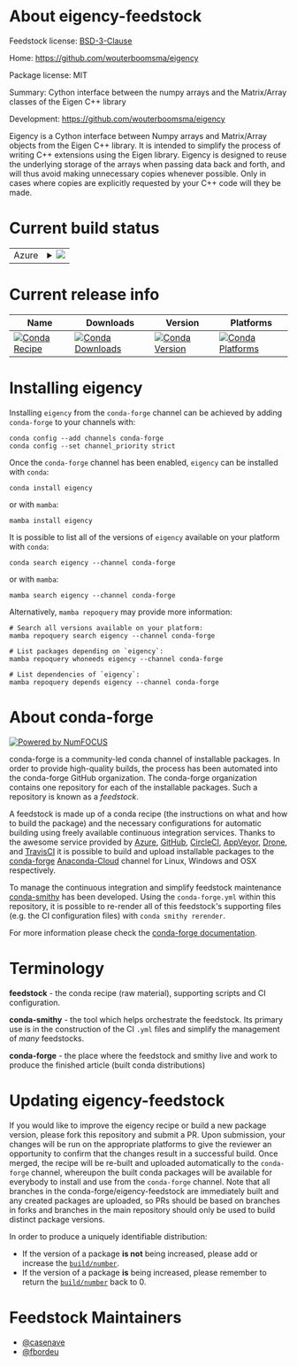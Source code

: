 About eigency-feedstock
=======================

Feedstock license: [BSD-3-Clause](https://github.com/conda-forge/eigency-feedstock/blob/main/LICENSE.txt)

Home: https://github.com/wouterboomsma/eigency

Package license: MIT

Summary: Cython interface between the numpy arrays and the Matrix/Array classes of the Eigen C++ library

Development: https://github.com/wouterboomsma/eigency

Eigency is a Cython interface between Numpy arrays and Matrix/Array
objects from the Eigen C++ library. It is intended to simplify the
process of writing C++ extensions using the Eigen library. Eigency is
designed to reuse the underlying storage of the arrays when passing data
back and forth, and will thus avoid making unnecessary copies whenever
possible. Only in cases where copies are explicitly requested by your
C++ code will they be made.


Current build status
====================


<table>
    
  <tr>
    <td>Azure</td>
    <td>
      <details>
        <summary>
          <a href="https://dev.azure.com/conda-forge/feedstock-builds/_build/latest?definitionId=18942&branchName=main">
            <img src="https://dev.azure.com/conda-forge/feedstock-builds/_apis/build/status/eigency-feedstock?branchName=main">
          </a>
        </summary>
        <table>
          <thead><tr><th>Variant</th><th>Status</th></tr></thead>
          <tbody><tr>
              <td>linux_64_python3.10.____cpython</td>
              <td>
                <a href="https://dev.azure.com/conda-forge/feedstock-builds/_build/latest?definitionId=18942&branchName=main">
                  <img src="https://dev.azure.com/conda-forge/feedstock-builds/_apis/build/status/eigency-feedstock?branchName=main&jobName=linux&configuration=linux%20linux_64_python3.10.____cpython" alt="variant">
                </a>
              </td>
            </tr><tr>
              <td>linux_64_python3.11.____cpython</td>
              <td>
                <a href="https://dev.azure.com/conda-forge/feedstock-builds/_build/latest?definitionId=18942&branchName=main">
                  <img src="https://dev.azure.com/conda-forge/feedstock-builds/_apis/build/status/eigency-feedstock?branchName=main&jobName=linux&configuration=linux%20linux_64_python3.11.____cpython" alt="variant">
                </a>
              </td>
            </tr><tr>
              <td>linux_64_python3.12.____cpython</td>
              <td>
                <a href="https://dev.azure.com/conda-forge/feedstock-builds/_build/latest?definitionId=18942&branchName=main">
                  <img src="https://dev.azure.com/conda-forge/feedstock-builds/_apis/build/status/eigency-feedstock?branchName=main&jobName=linux&configuration=linux%20linux_64_python3.12.____cpython" alt="variant">
                </a>
              </td>
            </tr><tr>
              <td>linux_64_python3.8.____cpython</td>
              <td>
                <a href="https://dev.azure.com/conda-forge/feedstock-builds/_build/latest?definitionId=18942&branchName=main">
                  <img src="https://dev.azure.com/conda-forge/feedstock-builds/_apis/build/status/eigency-feedstock?branchName=main&jobName=linux&configuration=linux%20linux_64_python3.8.____cpython" alt="variant">
                </a>
              </td>
            </tr><tr>
              <td>linux_64_python3.9.____73_pypy</td>
              <td>
                <a href="https://dev.azure.com/conda-forge/feedstock-builds/_build/latest?definitionId=18942&branchName=main">
                  <img src="https://dev.azure.com/conda-forge/feedstock-builds/_apis/build/status/eigency-feedstock?branchName=main&jobName=linux&configuration=linux%20linux_64_python3.9.____73_pypy" alt="variant">
                </a>
              </td>
            </tr><tr>
              <td>linux_64_python3.9.____cpython</td>
              <td>
                <a href="https://dev.azure.com/conda-forge/feedstock-builds/_build/latest?definitionId=18942&branchName=main">
                  <img src="https://dev.azure.com/conda-forge/feedstock-builds/_apis/build/status/eigency-feedstock?branchName=main&jobName=linux&configuration=linux%20linux_64_python3.9.____cpython" alt="variant">
                </a>
              </td>
            </tr><tr>
              <td>osx_64_python3.10.____cpython</td>
              <td>
                <a href="https://dev.azure.com/conda-forge/feedstock-builds/_build/latest?definitionId=18942&branchName=main">
                  <img src="https://dev.azure.com/conda-forge/feedstock-builds/_apis/build/status/eigency-feedstock?branchName=main&jobName=osx&configuration=osx%20osx_64_python3.10.____cpython" alt="variant">
                </a>
              </td>
            </tr><tr>
              <td>osx_64_python3.11.____cpython</td>
              <td>
                <a href="https://dev.azure.com/conda-forge/feedstock-builds/_build/latest?definitionId=18942&branchName=main">
                  <img src="https://dev.azure.com/conda-forge/feedstock-builds/_apis/build/status/eigency-feedstock?branchName=main&jobName=osx&configuration=osx%20osx_64_python3.11.____cpython" alt="variant">
                </a>
              </td>
            </tr><tr>
              <td>osx_64_python3.12.____cpython</td>
              <td>
                <a href="https://dev.azure.com/conda-forge/feedstock-builds/_build/latest?definitionId=18942&branchName=main">
                  <img src="https://dev.azure.com/conda-forge/feedstock-builds/_apis/build/status/eigency-feedstock?branchName=main&jobName=osx&configuration=osx%20osx_64_python3.12.____cpython" alt="variant">
                </a>
              </td>
            </tr><tr>
              <td>osx_64_python3.8.____cpython</td>
              <td>
                <a href="https://dev.azure.com/conda-forge/feedstock-builds/_build/latest?definitionId=18942&branchName=main">
                  <img src="https://dev.azure.com/conda-forge/feedstock-builds/_apis/build/status/eigency-feedstock?branchName=main&jobName=osx&configuration=osx%20osx_64_python3.8.____cpython" alt="variant">
                </a>
              </td>
            </tr><tr>
              <td>osx_64_python3.9.____73_pypy</td>
              <td>
                <a href="https://dev.azure.com/conda-forge/feedstock-builds/_build/latest?definitionId=18942&branchName=main">
                  <img src="https://dev.azure.com/conda-forge/feedstock-builds/_apis/build/status/eigency-feedstock?branchName=main&jobName=osx&configuration=osx%20osx_64_python3.9.____73_pypy" alt="variant">
                </a>
              </td>
            </tr><tr>
              <td>osx_64_python3.9.____cpython</td>
              <td>
                <a href="https://dev.azure.com/conda-forge/feedstock-builds/_build/latest?definitionId=18942&branchName=main">
                  <img src="https://dev.azure.com/conda-forge/feedstock-builds/_apis/build/status/eigency-feedstock?branchName=main&jobName=osx&configuration=osx%20osx_64_python3.9.____cpython" alt="variant">
                </a>
              </td>
            </tr><tr>
              <td>win_64_python3.10.____cpython</td>
              <td>
                <a href="https://dev.azure.com/conda-forge/feedstock-builds/_build/latest?definitionId=18942&branchName=main">
                  <img src="https://dev.azure.com/conda-forge/feedstock-builds/_apis/build/status/eigency-feedstock?branchName=main&jobName=win&configuration=win%20win_64_python3.10.____cpython" alt="variant">
                </a>
              </td>
            </tr><tr>
              <td>win_64_python3.11.____cpython</td>
              <td>
                <a href="https://dev.azure.com/conda-forge/feedstock-builds/_build/latest?definitionId=18942&branchName=main">
                  <img src="https://dev.azure.com/conda-forge/feedstock-builds/_apis/build/status/eigency-feedstock?branchName=main&jobName=win&configuration=win%20win_64_python3.11.____cpython" alt="variant">
                </a>
              </td>
            </tr><tr>
              <td>win_64_python3.12.____cpython</td>
              <td>
                <a href="https://dev.azure.com/conda-forge/feedstock-builds/_build/latest?definitionId=18942&branchName=main">
                  <img src="https://dev.azure.com/conda-forge/feedstock-builds/_apis/build/status/eigency-feedstock?branchName=main&jobName=win&configuration=win%20win_64_python3.12.____cpython" alt="variant">
                </a>
              </td>
            </tr><tr>
              <td>win_64_python3.8.____cpython</td>
              <td>
                <a href="https://dev.azure.com/conda-forge/feedstock-builds/_build/latest?definitionId=18942&branchName=main">
                  <img src="https://dev.azure.com/conda-forge/feedstock-builds/_apis/build/status/eigency-feedstock?branchName=main&jobName=win&configuration=win%20win_64_python3.8.____cpython" alt="variant">
                </a>
              </td>
            </tr><tr>
              <td>win_64_python3.9.____73_pypy</td>
              <td>
                <a href="https://dev.azure.com/conda-forge/feedstock-builds/_build/latest?definitionId=18942&branchName=main">
                  <img src="https://dev.azure.com/conda-forge/feedstock-builds/_apis/build/status/eigency-feedstock?branchName=main&jobName=win&configuration=win%20win_64_python3.9.____73_pypy" alt="variant">
                </a>
              </td>
            </tr><tr>
              <td>win_64_python3.9.____cpython</td>
              <td>
                <a href="https://dev.azure.com/conda-forge/feedstock-builds/_build/latest?definitionId=18942&branchName=main">
                  <img src="https://dev.azure.com/conda-forge/feedstock-builds/_apis/build/status/eigency-feedstock?branchName=main&jobName=win&configuration=win%20win_64_python3.9.____cpython" alt="variant">
                </a>
              </td>
            </tr>
          </tbody>
        </table>
      </details>
    </td>
  </tr>
</table>

Current release info
====================

| Name | Downloads | Version | Platforms |
| --- | --- | --- | --- |
| [![Conda Recipe](https://img.shields.io/badge/recipe-eigency-green.svg)](https://anaconda.org/conda-forge/eigency) | [![Conda Downloads](https://img.shields.io/conda/dn/conda-forge/eigency.svg)](https://anaconda.org/conda-forge/eigency) | [![Conda Version](https://img.shields.io/conda/vn/conda-forge/eigency.svg)](https://anaconda.org/conda-forge/eigency) | [![Conda Platforms](https://img.shields.io/conda/pn/conda-forge/eigency.svg)](https://anaconda.org/conda-forge/eigency) |

Installing eigency
==================

Installing `eigency` from the `conda-forge` channel can be achieved by adding `conda-forge` to your channels with:

```
conda config --add channels conda-forge
conda config --set channel_priority strict
```

Once the `conda-forge` channel has been enabled, `eigency` can be installed with `conda`:

```
conda install eigency
```

or with `mamba`:

```
mamba install eigency
```

It is possible to list all of the versions of `eigency` available on your platform with `conda`:

```
conda search eigency --channel conda-forge
```

or with `mamba`:

```
mamba search eigency --channel conda-forge
```

Alternatively, `mamba repoquery` may provide more information:

```
# Search all versions available on your platform:
mamba repoquery search eigency --channel conda-forge

# List packages depending on `eigency`:
mamba repoquery whoneeds eigency --channel conda-forge

# List dependencies of `eigency`:
mamba repoquery depends eigency --channel conda-forge
```


About conda-forge
=================

[![Powered by
NumFOCUS](https://img.shields.io/badge/powered%20by-NumFOCUS-orange.svg?style=flat&colorA=E1523D&colorB=007D8A)](https://numfocus.org)

conda-forge is a community-led conda channel of installable packages.
In order to provide high-quality builds, the process has been automated into the
conda-forge GitHub organization. The conda-forge organization contains one repository
for each of the installable packages. Such a repository is known as a *feedstock*.

A feedstock is made up of a conda recipe (the instructions on what and how to build
the package) and the necessary configurations for automatic building using freely
available continuous integration services. Thanks to the awesome service provided by
[Azure](https://azure.microsoft.com/en-us/services/devops/), [GitHub](https://github.com/),
[CircleCI](https://circleci.com/), [AppVeyor](https://www.appveyor.com/),
[Drone](https://cloud.drone.io/welcome), and [TravisCI](https://travis-ci.com/)
it is possible to build and upload installable packages to the
[conda-forge](https://anaconda.org/conda-forge) [Anaconda-Cloud](https://anaconda.org/)
channel for Linux, Windows and OSX respectively.

To manage the continuous integration and simplify feedstock maintenance
[conda-smithy](https://github.com/conda-forge/conda-smithy) has been developed.
Using the ``conda-forge.yml`` within this repository, it is possible to re-render all of
this feedstock's supporting files (e.g. the CI configuration files) with ``conda smithy rerender``.

For more information please check the [conda-forge documentation](https://conda-forge.org/docs/).

Terminology
===========

**feedstock** - the conda recipe (raw material), supporting scripts and CI configuration.

**conda-smithy** - the tool which helps orchestrate the feedstock.
                   Its primary use is in the construction of the CI ``.yml`` files
                   and simplify the management of *many* feedstocks.

**conda-forge** - the place where the feedstock and smithy live and work to
                  produce the finished article (built conda distributions)


Updating eigency-feedstock
==========================

If you would like to improve the eigency recipe or build a new
package version, please fork this repository and submit a PR. Upon submission,
your changes will be run on the appropriate platforms to give the reviewer an
opportunity to confirm that the changes result in a successful build. Once
merged, the recipe will be re-built and uploaded automatically to the
`conda-forge` channel, whereupon the built conda packages will be available for
everybody to install and use from the `conda-forge` channel.
Note that all branches in the conda-forge/eigency-feedstock are
immediately built and any created packages are uploaded, so PRs should be based
on branches in forks and branches in the main repository should only be used to
build distinct package versions.

In order to produce a uniquely identifiable distribution:
 * If the version of a package **is not** being increased, please add or increase
   the [``build/number``](https://docs.conda.io/projects/conda-build/en/latest/resources/define-metadata.html#build-number-and-string).
 * If the version of a package **is** being increased, please remember to return
   the [``build/number``](https://docs.conda.io/projects/conda-build/en/latest/resources/define-metadata.html#build-number-and-string)
   back to 0.

Feedstock Maintainers
=====================

* [@casenave](https://github.com/casenave/)
* [@fbordeu](https://github.com/fbordeu/)

